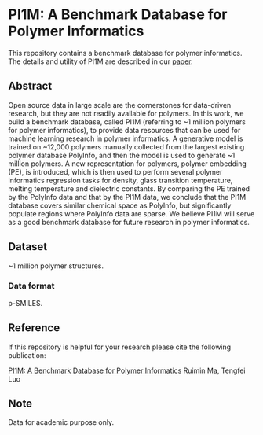 # PI1M: A Benchmark Database for Polymer Informatics

This repository contains a benchmark database for polymer informatics. The details and utility of PI1M are described in our [paper](https://pubs.acs.org/doi/10.1021/acs.jcim.0c00726).


## Abstract

Open source data in large scale are the cornerstones for data-driven research, but they are not readily available for polymers. In this work, we build a benchmark database, called PI1M (referring to ~1 million polymers for polymer informatics), to provide data resources that can be used for machine learning research in polymer informatics. A generative model is trained on ~12,000 polymers manually collected from the largest existing polymer database PolyInfo, and then the model is used to generate ~1 million polymers. A new representation for polymers, polymer embedding (PE), is introduced, which is then used to perform several polymer informatics regression tasks for density, glass transition temperature, melting temperature and dielectric constants. By comparing the PE trained by the PolyInfo data and that by the PI1M data, we conclude that the PI1M database covers similar chemical space as PolyInfo, but significantly populate regions where PolyInfo data are sparse. We believe PI1M will serve as a good benchmark database for future research in polymer informatics. 


## Dataset

~1 million polymer structures.


### Data format

p-SMILES.

## Reference

If this repository is helpful for your research please cite the following
publication:

[PI1M: A Benchmark Database for Polymer Informatics](https://pubs.acs.org/doi/10.1021/acs.jcim.0c00726)
Ruimin Ma, Tengfei Luo


## Note
Data for academic purpose only.


